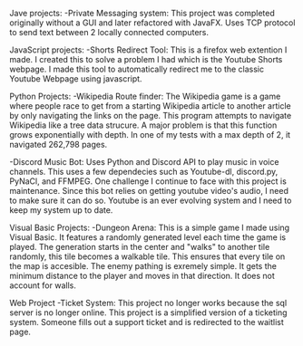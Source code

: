 Jave projects:
  -Private Messaging system:
    This project was completed originally without a GUI and later refactored with JavaFX.
    Uses TCP protocol to send text between 2 locally connected computers.

JavaScript projects:
  -Shorts Redirect Tool:
    This is a firefox web extention I made. I created this to solve a problem I had which is the Youtube Shorts webpage.
    I made this tool to automatically redirect me to the classic Youtube Webpage using javascript.

Python Projects:
  -Wikipedia Route finder:
    The Wikipedia game is a game where people race to get from a starting Wikipedia article to another article by only navigating the links on the page.
    This program attempts to navigate Wikipedia like a tree data strucure. A major problem is that this function grows exponentially with depth.
    In one of my tests with a max depth of 2, it navigated 262,798 pages.
    
  -Discord Music Bot:
    Uses Python and Discord API to play music in voice channels. This uses a few dependecies such as Youtube-dl, discord.py, PyNaCl, and FFMPEG. One challenge I continue to face with this project is maintenance. Since this bot relies on getting youtube video's audio, I need to make sure it can do so. Youtube is an ever evolving system and I need to keep my system up to date.

Visual Basic Projects:
  -Dungeon Arena:
    This is a simple game I made using Visual Basic. It features a randomly generated level each time the game is played. 
    The generation starts in the center and "walks" to another tile randomly, this tile becomes a walkable tile. This ensures that every tile on the map is accesible.
    The enemy pathing is exremely simple. It gets the minimum distance to the player and moves in that direction. It does not account for walls. 

Web Project
  -Ticket System:
    This project no longer works because the sql server is no longer online.
    This project is a simplified version of a ticketing system. Someone fills out a support ticket and is redirected to the waitlist page.
    
